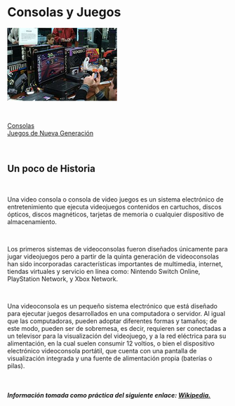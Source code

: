 # Consolas y Juegos

![imagen de Perfil](./assets/images/imagen1.png)

<br>

[Consolas](./about.md) <br/>
[Juegos de Nueva Generación](.services.md) <br/>

<br>

## Un poco de Historia

<br>

Una video consola o consola de video juegos es un sistema electrónico de entretenimiento que ejecuta videojuegos contenidos en cartuchos, discos ópticos, discos magnéticos, tarjetas de memoria o cualquier dispositivo de almacenamiento.

<br>

Los primeros sistemas de videoconsolas fueron diseñados únicamente para jugar videojuegos pero a partir de la quinta generación de videoconsolas han sido incorporadas características importantes de multimedia, internet, tiendas virtuales y servicio en línea como: Nintendo Switch Online, PlayStation Network, y Xbox Network.

<br>

Una videoconsola es un pequeño sistema electrónico que está diseñado para ejecutar juegos desarrollados en una computadora o servidor. Al igual que las computadoras, pueden adoptar diferentes formas y tamaños; de este modo, pueden ser de sobremesa, es decir, requieren ser conectadas a un televisor para la visualización del videojuego, y a la red eléctrica para su alimentación, en la cual suelen consumir 12 voltios, o bien el dispositivo electrónico videoconsola portátil, que cuenta con una pantalla de visualización integrada y una fuente de alimentación propia (baterías o pilas).

<br>

##### Información tomada como práctica del siguiente enlace: <a href= "https://es.wikipedia.org/wiki/Videoconsola"> Wikipedia.


